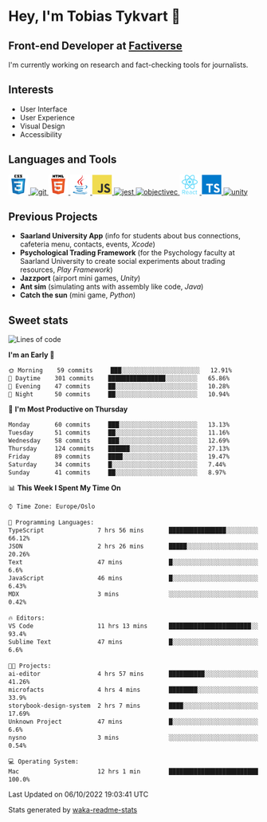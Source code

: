 # Hey, I'm Tobias Tykvart 🦉
## Front-end Developer at [Factiverse](https://www.factiverse.no/)

I'm currently working on research and fact-checking tools for journalists.

## Interests

- User Interface
- User Experience
- Visual Design
- Accessibility

## Languages and Tools
<p align="left"> <a href="https://www.w3schools.com/css/" target="_blank" rel="noreferrer"> <img src="https://raw.githubusercontent.com/devicons/devicon/master/icons/css3/css3-original-wordmark.svg" alt="css3" width="40" height="40"/> </a> <a href="https://git-scm.com/" target="_blank" rel="noreferrer"> <img src="https://www.vectorlogo.zone/logos/git-scm/git-scm-icon.svg" alt="git" width="40" height="40"/> </a> <a href="https://www.w3.org/html/" target="_blank" rel="noreferrer"> <img src="https://raw.githubusercontent.com/devicons/devicon/master/icons/html5/html5-original-wordmark.svg" alt="html5" width="40" height="40"/> </a> <a href="https://www.java.com" target="_blank" rel="noreferrer"> <img src="https://raw.githubusercontent.com/devicons/devicon/master/icons/java/java-original.svg" alt="java" width="40" height="40"/> </a> <a href="https://developer.mozilla.org/en-US/docs/Web/JavaScript" target="_blank" rel="noreferrer"> <img src="https://raw.githubusercontent.com/devicons/devicon/master/icons/javascript/javascript-original.svg" alt="javascript" width="40" height="40"/> </a> <a href="https://jestjs.io" target="_blank" rel="noreferrer"> <img src="https://www.vectorlogo.zone/logos/jestjsio/jestjsio-icon.svg" alt="jest" width="40" height="40"/> </a> <a href="https://developer.apple.com/library/archive/documentation/Cocoa/Conceptual/ProgrammingWithObjectiveC/Introduction/Introduction.html" target="_blank" rel="noreferrer"> <img src="https://www.vectorlogo.zone/logos/apple_objectivec/apple_objectivec-icon.svg" alt="objectivec" width="40" height="40"/> </a> <a href="https://reactjs.org/" target="_blank" rel="noreferrer"> <img src="https://raw.githubusercontent.com/devicons/devicon/master/icons/react/react-original-wordmark.svg" alt="react" width="40" height="40"/> </a> <a href="https://www.typescriptlang.org/" target="_blank" rel="noreferrer"> <img src="https://raw.githubusercontent.com/devicons/devicon/master/icons/typescript/typescript-original.svg" alt="typescript" width="40" height="40"/> </a> <a href="https://unity.com/" target="_blank" rel="noreferrer"> <img src="https://www.vectorlogo.zone/logos/unity3d/unity3d-icon.svg" alt="unity" width="40" height="40"/> </a> </p>

## Previous Projects

- **Saarland University App** (info for students about bus connections, cafeteria menu, contacts, events, *Xcode*)
- **Psychological Trading Framework** (for the Psychology faculty at Saarland University to create social experiments about trading resources, *Play Framework*)
- **Jazzport** (airport mini games, *Unity*)
- **Ant sim** (simulating ants with assembly like code, *Java*)
- **Catch the sun** (mini game, *Python*)

## Sweet stats

<!--START_SECTION:waka-->
![Lines of code](https://img.shields.io/badge/From%20Hello%20World%20I%27ve%20Written-191%20Thousand%20lines%20of%20code-blue)

**I'm an Early 🐤** 

```text
🌞 Morning    59 commits     ███░░░░░░░░░░░░░░░░░░░░░░   12.91% 
🌆 Daytime    301 commits    ████████████████░░░░░░░░░   65.86% 
🌃 Evening    47 commits     ██░░░░░░░░░░░░░░░░░░░░░░░   10.28% 
🌙 Night      50 commits     ██░░░░░░░░░░░░░░░░░░░░░░░   10.94%

```
📅 **I'm Most Productive on Thursday** 

```text
Monday       60 commits     ███░░░░░░░░░░░░░░░░░░░░░░   13.13% 
Tuesday      51 commits     ██░░░░░░░░░░░░░░░░░░░░░░░   11.16% 
Wednesday    58 commits     ███░░░░░░░░░░░░░░░░░░░░░░   12.69% 
Thursday     124 commits    ██████░░░░░░░░░░░░░░░░░░░   27.13% 
Friday       89 commits     ████░░░░░░░░░░░░░░░░░░░░░   19.47% 
Saturday     34 commits     █░░░░░░░░░░░░░░░░░░░░░░░░   7.44% 
Sunday       41 commits     ██░░░░░░░░░░░░░░░░░░░░░░░   8.97%

```


📊 **This Week I Spent My Time On** 

```text
⌚︎ Time Zone: Europe/Oslo

💬 Programming Languages: 
TypeScript               7 hrs 56 mins       ████████████████░░░░░░░░░   66.12% 
JSON                     2 hrs 26 mins       █████░░░░░░░░░░░░░░░░░░░░   20.26% 
Text                     47 mins             █░░░░░░░░░░░░░░░░░░░░░░░░   6.6% 
JavaScript               46 mins             █░░░░░░░░░░░░░░░░░░░░░░░░   6.43% 
MDX                      3 mins              ░░░░░░░░░░░░░░░░░░░░░░░░░   0.42%

🔥 Editors: 
VS Code                  11 hrs 13 mins      ███████████████████████░░   93.4% 
Sublime Text             47 mins             █░░░░░░░░░░░░░░░░░░░░░░░░   6.6%

🐱‍💻 Projects: 
ai-editor                4 hrs 57 mins       ██████████░░░░░░░░░░░░░░░   41.26% 
microfacts               4 hrs 4 mins        ████████░░░░░░░░░░░░░░░░░   33.9% 
storybook-design-system  2 hrs 7 mins        ████░░░░░░░░░░░░░░░░░░░░░   17.69% 
Unknown Project          47 mins             █░░░░░░░░░░░░░░░░░░░░░░░░   6.6% 
nysno                    3 mins              ░░░░░░░░░░░░░░░░░░░░░░░░░   0.54%

💻 Operating System: 
Mac                      12 hrs 1 min        █████████████████████████   100.0%

```


 Last Updated on 06/10/2022 19:03:41 UTC
<!--END_SECTION:waka-->
Stats generated by [waka-readme-stats](https://github.com/anmol098/waka-readme-stats)
